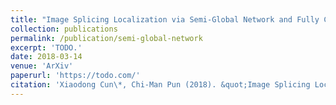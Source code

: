 ```yaml
---
title: "Image Splicing Localization via Semi-Global Network and Fully Connected Conditional Random Fields"
collection: publications
permalink: /publication/semi-global-network
excerpt: 'TODO.'
date: 2018-03-14
venue: 'ArXiv'
paperurl: 'https://todo.com/'
citation: 'Xiaodong Cun\*, Chi-Man Pun (2018). &quot;Image Splicing Localization via Semi-Global Network and Fully Connected Conditional Random Fields&quot; <i>, ArXiv</i>.'
---
```


<!-- This paper is about the number 3. The number 4 is left for future work. -->

<!-- [Download paper here](http://academicpages.github.io/files/paper3.pdf) -->
